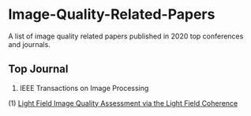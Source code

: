 # Image-Quality-Related-Papers
A list of image quality related papers published in 2020 top conferences and journals.


## Top Journal

1. IEEE Transactions on Image Processing

(1) [Light Field Image Quality Assessment via the Light Field Coherence](https://ieeexplore.ieee.org/document/9143505)

